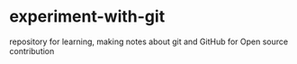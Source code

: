 # experiment-with-git
repository for learning, making notes about git and GitHub for Open source contribution
